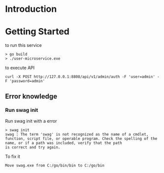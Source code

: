 # Introduction


# Getting Started
to run this service
```
> go build
> ./user-microservice.exe
```

to execute API
```
curl -X POST http://127.0.0.1:8808/api/v1/admin/auth -F 'user=admin' -F 'password=admin'
```

## Error knowledge
### Run swag init
Run swag init with a error
```
> swag init
swag : The term 'swag' is not recognized as the name of a cmdlet, function, script file, or operable program. Check the spelling of the name, or if a path was included, verify that the path   
is correct and try again.
```

To fix it
```
Move swag.exe from C:/go/bin/bin to C:/go/bin
```
